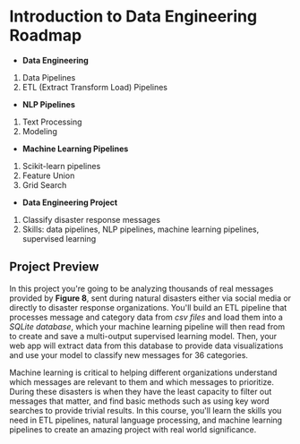 # Introduction to Data Engineering Roadmap


* **Data Engineering**
1. Data Pipelines
2. ETL (Extract Transform Load) Pipelines

* **NLP Pipelines**
1. Text Processing
2. Modeling

* **Machine Learning Pipelines**
1. Scikit-learn pipelines
2. Feature Union
3. Grid Search

* **Data Engineering Project**
1. Classify disaster response messages
2. Skills: data pipelines, NLP pipelines, machine learning pipelines, supervised learning



## Project Preview

In this project you're going to be analyzing thousands of real messages provided by **Figure 8**, sent during natural disasters either via social media or directly to disaster response organizations. You'll build an ETL pipeline that processes message and category data from *csv files* and load them into a *SQLite database*, which your machine learning pipeline will then read from to create and save a multi-output supervised learning model. Then, your web app will extract data from this database to provide data visualizations and use your model to classify new messages for 36 categories.


Machine learning is critical to helping different organizations understand which messages are relevant to them and which messages to prioritize. During these disasters is when they have the least capacity to filter out messages that matter, and find basic methods such as using key word searches to provide trivial results. In this course, you'll learn the skills you need in ETL pipelines, natural language processing, and machine learning pipelines to create an amazing project with real world significance.
